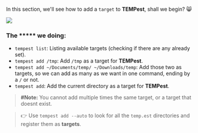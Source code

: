 
In this section, we'll see how to add a ``target`` to **TEMPest**, shall we begin? :smile_cat:

<!-- <script src="https://asciinema.org/a/171117.js" id="asciicast-171117" class="asciiframe" async></script> -->
<a href="https://asciinema.org/a/171117" target="_blank"><img src="https://asciinema.org/a/171117.png" /></a>

### [](#head-add-1)The \*\*\*\*\* we doing:
- ``tempest list``: Listing available targets (checking if there are any already set).
- ``tempest add /tmp``: Add ``/tmp`` as a target for **TEMPest**.
- ``tempest add ~/Documents/temp/ ~/Downloads/temp``: Add those two as targets, so we can add as many as we want in one command, ending by a ``/`` or not.
- ``tempest add``: Add the current directory as a target for **TEMPest**.

> **\#Note:** You cannot add multiple times the same target, or a target that doesnt exist.  
  
> :point_right: Use ``tempest add --auto`` to look for all the ``temp.est`` directories and register them as **targets**.

